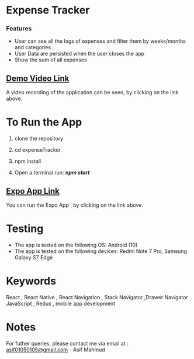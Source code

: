 
# Expense Tracker

### [](https://github.com/ASIF-Mahmud1/Monkey-Music#features)Features

 

 - User  can see all the logs of expenses  and filter them by weeks/months and  categories .
- User Data are persisted when the user closes the app
- Show the  sum of all expenses


  

## [](https://github.com/ASIF-Mahmud1/Monkey-Music#demo-video-link)[Demo Video Link](https://drive.google.com/file/d/1BNDgneTYUufTfXU1ERBBAwHFEnNQmbRq/view?usp=sharing)

A video recording of the application can be seen, by clicking on the link above.  

# [](https://github.com/ASIF-Mahmud1/Monkey-Music#to-run-the-app)To Run the App

1. clone the repository

2. cd expenseTracker

3. npm install

4. Open a terminal run:  _**npm start**_

## [Expo App Link](https://expo.dev/@asifmahmud1/expenseTracker)

You can run the Expo App , by clicking on the link above.

# [](https://github.com/ASIF-Mahmud1/Monkey-Music#testing)Testing

-   The app is tested on the following OS: Android (10)
-   The app is tested on the following devices: Redmi Note 7 Pro, Samsung Galaxy S7 Edge

# [](https://github.com/ASIF-Mahmud1/expenseTracker)Keywords

React , React Native , React Navigation , Stack Navigator ,Drawer Navigator  JavaScript , Redux , mobile app development

# [](https://github.com/ASIF-Mahmud1/expenseTracker)Notes

For futher queries, please contact me via email at :  [asif01050105@gmail.com](mailto:asif01050105@gmail.com)  - Asif Mahmud
